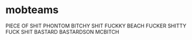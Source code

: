 # mobteams

PIECE OF SHIT PHONTOM BITCHY SHIT FUCKKY BEACH FUCKER SHITTY FUCK SHIT BASTARD BASTARDSON MCBITCH
